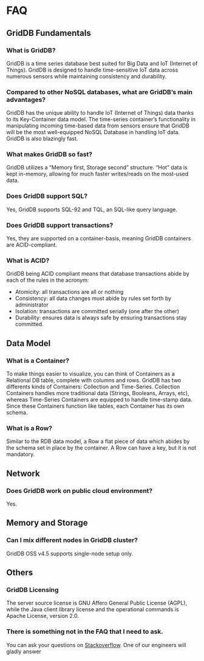 # FAQ

## GridDB Fundamentals

### What is GridDB?
GridDB is a time series database best suited for Big Data and IoT (Internet of Things). GridDB is designed to handle time-sensitive IoT data across numerous sensors while maintaining consistency and durability.
### Compared to other NoSQL databases, what are GridDB’s main advantages?
GridDB has the unique ability to handle IoT (Internet of Things) data thanks to its Key-Container data model.  The time-series container’s functionality in manipulating incoming time-based data from sensors ensure that GridDB will be the most well-equipped NoSQL Database in handling IoT data. GridDB is also blazingly fast.
### What makes GridDB so fast?
GridDB utilizes a “Memory first, Storage second” structure. “Hot” data is kept in-memory, allowing for much faster writes/reads on the most-used data.
### Does GridDB support SQL?
Yes, GridDB supports SQL-92 and TQL, an SQL-like query language.
### Does GridDB support transactions?
Yes, they are supported on a container-basis, meaning GridDB containers are ACID-compliant.
### What is ACID?
GridDB being ACID compliant means that database transactions abide by each of the rules in the acronym:
- Atomicity: all transactions are all or nothing
- Consistency: all data changes must abide by rules set forth by administrator
- Isolation: transactions are committed serially (one after the other)
- Durability: ensures data is always safe by ensuring transactions stay committed.

## Data Model

### What is a Container?
To make things easier to visualize, you can think of Containers as a Relational DB table, complete with columns and rows. GridDB has two differents kinds of Containers: Collection and Time-Series. Collection Containers handles more traditional data (Strings, Booleans, Arrays, etc), whereas Time-Series Containers are equipped to handle time-stamp data. Since these Containers function like tables, each Container has its own schema.
### What is a Row?
Similar to the RDB data model, a Row a flat piece of data which abides by the schema set in place by the container. A Row can have a key, but it is not mandatory.

## Network

### Does GridDB work on public cloud environment?
Yes.

## Memory and Storage

### Can I mix different nodes in GridDB cluster?
GridDB OSS v4.5 supports single-node setup only.

## Others

### GridDB Licensing
The server source license is GNU Affero General Public License (AGPL), while the Java client library license and the operational commands is Apache License, version 2.0. 

### There is something not in the FAQ that I need to ask.
You can ask your questions on [Stackoverflow](https://stackoverflow.com/questions/tagged/griddb). One of our engineers will gladly answer